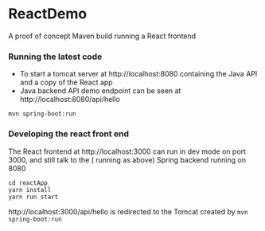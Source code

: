 # ReactDemo
 A proof of concept Maven build running a React frontend

### Running the latest code
* To start a tomcat server at http://localhost:8080 containing the Java API and a copy of the React app
* Java backend API demo endpoint can be seen at http://localhost:8080/api/hello
  

```.env
mvn spring-boot:run
```

### Developing the react front end
The React frontend at http://localhost:3000 can run in dev mode on port 3000, and still talk to the ( running as above) Spring backend running on 8080
```.env
cd reactApp
yarn install
yarn run start
```

http://localhost:3000/api/hello is redirected to the Tomcat created by `mvn spring-boot:run`








